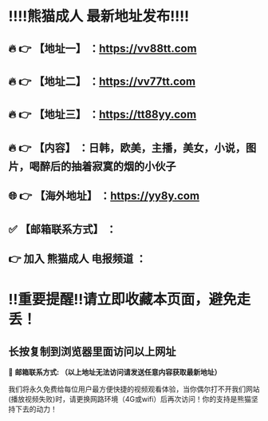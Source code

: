 :bangbang::bangbang:熊猫成人 最新地址发布:bangbang::bangbang:
==
:fire: :point_right: 【地址一】 ：https://vv88tt.com
------
:fire: :point_right: 【地址二】 ：https://vv77tt.com
------
:fire: :point_right: 【地址三】 ：https://tt88yy.com
------
:fire: :point_right: 【内容】 ：日韩，欧美，主播，美女，小说，图片，喝醉后的抽着寂寞的烟的小伙子
------
:globe_with_meridians: :point_right: 【海外地址】 ：https://yy8y.com
------
:white_check_mark: 【邮箱联系方式】 ：
------
:point_right: 加入 熊猫成人 电报频道  ：
------
:bangbang:重要提醒:bangbang:请立即收藏本页面，避免走丢！
==

长按复制到浏览器里面访问以上网址
-

:e-mail: __邮箱联系方式:  （以上地址无法访问请发送任意内容获取最新地址）__


我们将永久免费给每位用户最方便快捷的视频观看体验，当你偶尔打不开我们网站(播放视频失败)时，请更换网路环境（4G或wifi）后再次访问！你的支持是熊猫坚持下去的动力！
